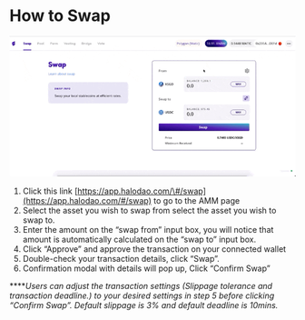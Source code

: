# How to Swap

![](../.gitbook/assets/cleanshot-2021-09-21-at-17.56.31.gif)

1. Click this link [https://app.halodao.com/\#/swap](https://app.halodao.com/#/swap) to go to the AMM page
2. Select the asset  you wish to swap from select the asset  you wish to swap to.
3. Enter the amount on the “swap from” input box, you will notice that amount is automatically calculated on the “swap to” input box.
4. Click “Approve” and approve the transaction on your connected wallet
5. Double-check your transaction details, click “Swap”.
6. Confirmation modal with details will pop up, Click “Confirm Swap”

  
****_Users can adjust the transaction settings \(Slippage tolerance and transaction deadline.\) to your desired settings in step 5 before clicking “Confirm Swap”. Default slippage is 3% and default deadline is 10mins._  
  


